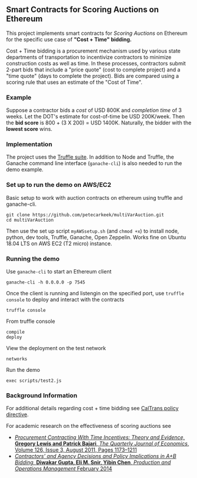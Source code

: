 ## Smart Contracts for Scoring Auctions on Ethereum 

This project implements smart contracts for *Scoring Auctions* on Ethereum for the specific use case of  **"Cost + Time" bidding.** 

Cost + Time bidding is a procurement mechanism used by various state departments of transportation to incentivize contractors to minimize construction costs as well as time. In these processes, contractors submit 2-part bids that include a "price quote" (cost to complete project) and a "time quote" (days to complete the project). Bids are compared using a scoring rule that uses an estimate of the "Cost of Time". 

### Example
Suppose a contractor bids a *cost* of USD 800K and *completion time*  of 3 weeks. Let the DOT's estimate for cost-of-time be USD 200K/week. Then  the **bid score** is 800 + (3 X 200) = USD 1400K. Naturally, the bidder with the **lowest score** wins. 



### Implementation

The project uses the [Truffle suite](https://truffleframework.com/). In addition to Node and Truffle, the Ganache command line interface (`ganache-cli`) is also needed to run the demo example.  

### Set up to run the demo on AWS/EC2

Basic setup to work with auction contracts on ethereum using truffle and ganache-cli.

	git clone https://github.com/petecarkeek/multiVarAuction.git  
	cd multiVarAuction

Then use the set up script `myAWSsetup.sh` (and `chmod +x`) to install node, python, dev tools, Truffle, Ganache, 
Open Zeppelin. Works fine on Ubuntu 18.04 LTS on AWS EC2 (T2 micro) instance.

### Running the demo

Use `ganache-cli` to start an Ethereum client 

	ganache-cli -h 0.0.0.0 -p 7545

Once the client is running and listengin on the specified port, use `truffle console` to deploy and interact with the contracts

	truffle console

From truffle console

	compile
	deploy

View the deployment on the test network

	networks

Run the demo

	exec scripts/test2.js

### Background Information

For additional  details regarding cost + time bidding  see [CalTrans policy directive](http://www.dot.ca.gov/pd/directive/PD-14-Cost-and-Time-Bidding.pdf). 


For academic research on the effectiveness of scoring auctions see 
* [*Procurement Contracting With Time Incentives: Theory and Evidence,* **Gregory Lewis and Patrick Bajari**, *The Quarterly Journal of Economics*, Volume 126, Issue 3, August 2011, Pages 1173–1211](https://doi.org/10.1093/qje/qjr026)
* [*Contractors’ and Agency Decisions and Policy Implications in A+B Bidding,* **Diwakar Gupta, Eli M. Snir,  Yibin Chen**, *Production and Operations Management* February 2014](https://doi.org/10.1111/poms.12217)